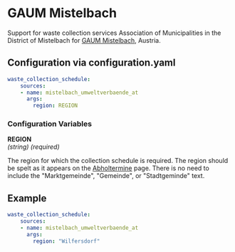 # GAUM Mistelbach

Support for waste collection services Association of Municipalities in the District of Mistelbach for [GAUM Mistelbach](https://mistelbach.umweltverbaende.at), Austria.

## Configuration via configuration.yaml

```yaml
waste_collection_schedule:
    sources:
    - name: mistelbach_umweltverbaende_at
      args:
        region: REGION

```

### Configuration Variables

**REGION**  
*(string) (required)*

The region for which the collection schedule is required. The region should be spelt as it appears on the [Abholtermine](https://mistelbach.umweltverbaende.at/?kat=32) page. There is no need to include the "Marktgemeinde", "Gemeinde", or "Stadtgeminde" text.


## Example

```yaml
waste_collection_schedule:
    sources:
    - name: mistelbach_umweltverbaende_at
      args:
        region: "Wilfersdorf"
